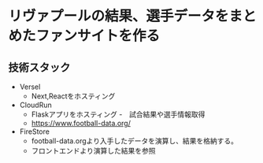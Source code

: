 # リヴァプールの結果、選手データをまとめたファンサイトを作る

## 技術スタック
- Versel
  - Next,Reactをホスティング
- CloudRun
  - Flaskアプリをホスティング
-　試合結果や選手情報取得
  - https://www.football-data.org/
- FireStore
  - football-data.orgより入手したデータを演算し、結果を格納する。
  - フロントエンドより演算した結果を参照
